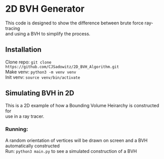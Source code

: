 # 2D BVH Generator
This code is designed to show the difference between brute force ray-tracing </br>
and using a BVH to simplify the process. </br>
## Installation
Clone repo: `git clone https://github.com/CJSadowitz/2D_BVH_Algorithm.git` </br>
Make venv: `python3 -m venv venv` </br>
Init venv: `source venv/bin/activate` </br>
## Simulating BVH in 2D
This is a 2D example of how a Bounding Volume Heirarchy is constructed for </br>
use in a ray tracer. </br>
### Running:
A random orientation of vertices will be drawn on screen and a BVH automatically constructed </br> 
Run: `python3 main.py` to see a simulated construction of a BVH </br>
